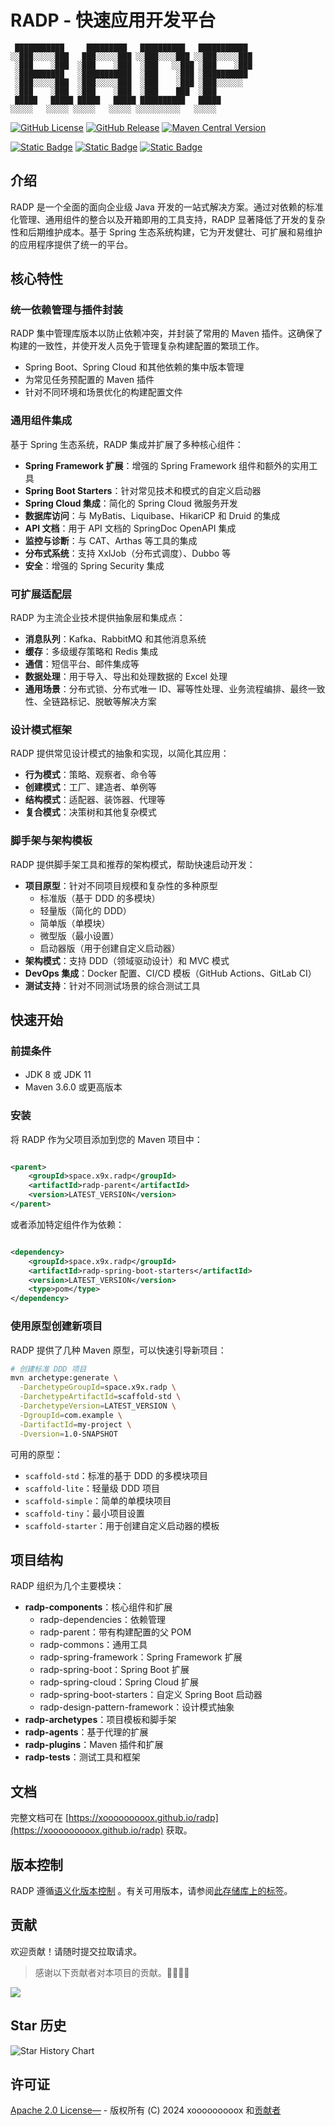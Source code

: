 # RADP - 快速应用开发平台

```text
 ███████████     █████████   ██████████   ███████████ 
░░███░░░░░███   ███░░░░░███ ░░███░░░░███ ░░███░░░░░███
 ░███    ░███  ░███    ░███  ░███   ░░███ ░███    ░███
 ░██████████   ░███████████  ░███    ░███ ░██████████ 
 ░███░░░░░███  ░███░░░░░███  ░███    ░███ ░███░░░░░░  
 ░███    ░███  ░███    ░███  ░███    ███  ░███        
 █████   █████ █████   █████ ██████████   █████       
░░░░░   ░░░░░ ░░░░░   ░░░░░ ░░░░░░░░░░   ░░░░░        
```

[![GitHub License](https://img.shields.io/github/license/xooooooooox/radp?style=for-the-badge)](LICENSE)
[![GitHub Release](https://img.shields.io/github/v/release/xooooooooox/radp?style=for-the-badge)](https://github.com/xooooooooox/radp/releases)
[![Maven Central Version](https://img.shields.io/maven-central/v/space.x9x.radp/radp?style=for-the-badge)](https://central.sonatype.com/namespace/space.x9x.radp)

[![Static Badge](https://img.shields.io/badge/README-EN-blue)](./README.md) [![Static Badge](https://img.shields.io/badge/README-中-red)](./README_CN.md) [![Static Badge](https://img.shields.io/badge/Document-Pages-green)](https://xooooooooox.github.io/radp)

## 介绍

RADP 是一个全面的面向企业级 Java 开发的一站式解决方案。通过对依赖的标准化管理、通用组件的整合以及开箱即用的工具支持，RADP
显著降低了开发的复杂性和后期维护成本。基于 Spring 生态系统构建，它为开发健壮、可扩展和易维护的应用程序提供了统一的平台。

## 核心特性

### 统一依赖管理与插件封装

RADP 集中管理库版本以防止依赖冲突，并封装了常用的 Maven 插件。这确保了构建的一致性，并使开发人员免于管理复杂构建配置的繁琐工作。

- Spring Boot、Spring Cloud 和其他依赖的集中版本管理
- 为常见任务预配置的 Maven 插件
- 针对不同环境和场景优化的构建配置文件

### 通用组件集成

基于 Spring 生态系统，RADP 集成并扩展了多种核心组件：

- **Spring Framework 扩展**：增强的 Spring Framework 组件和额外的实用工具
- **Spring Boot Starters**：针对常见技术和模式的自定义启动器
- **Spring Cloud 集成**：简化的 Spring Cloud 微服务开发
- **数据库访问**：与 MyBatis、Liquibase、HikariCP 和 Druid 的集成
- **API 文档**：用于 API 文档的 SpringDoc OpenAPI 集成
- **监控与诊断**：与 CAT、Arthas 等工具的集成
- **分布式系统**：支持 XxlJob（分布式调度）、Dubbo 等
- **安全**：增强的 Spring Security 集成

### 可扩展适配层

RADP 为主流企业技术提供抽象层和集成点：

- **消息队列**：Kafka、RabbitMQ 和其他消息系统
- **缓存**：多级缓存策略和 Redis 集成
- **通信**：短信平台、邮件集成等
- **数据处理**：用于导入、导出和处理数据的 Excel 处理
- **通用场景**：分布式锁、分布式唯一 ID、幂等性处理、业务流程编排、最终一致性、全链路标记、脱敏等解决方案

### 设计模式框架

RADP 提供常见设计模式的抽象和实现，以简化其应用：

- **行为模式**：策略、观察者、命令等
- **创建模式**：工厂、建造者、单例等
- **结构模式**：适配器、装饰器、代理等
- **复合模式**：决策树和其他复杂模式

### 脚手架与架构模板

RADP 提供脚手架工具和推荐的架构模式，帮助快速启动开发：

- **项目原型**：针对不同项目规模和复杂性的多种原型
  - 标准版（基于 DDD 的多模块）
  - 轻量版（简化的 DDD）
  - 简单版（单模块）
  - 微型版（最小设置）
  - 启动器版（用于创建自定义启动器）
- **架构模式**：支持 DDD（领域驱动设计）和 MVC 模式
- **DevOps 集成**：Docker 配置、CI/CD 模板（GitHub Actions、GitLab CI）
- **测试支持**：针对不同测试场景的综合测试工具

## 快速开始

### 前提条件

- JDK 8 或 JDK 11
- Maven 3.6.0 或更高版本

### 安装

将 RADP 作为父项目添加到您的 Maven 项目中：

```xml

<parent>
	<groupId>space.x9x.radp</groupId>
	<artifactId>radp-parent</artifactId>
	<version>LATEST_VERSION</version>
</parent>
```

或者添加特定组件作为依赖：

```xml

<dependency>
	<groupId>space.x9x.radp</groupId>
	<artifactId>radp-spring-boot-starters</artifactId>
	<version>LATEST_VERSION</version>
	<type>pom</type>
</dependency>
```

### 使用原型创建新项目

RADP 提供了几种 Maven 原型，可以快速引导新项目：

```bash
# 创建标准 DDD 项目
mvn archetype:generate \
  -DarchetypeGroupId=space.x9x.radp \
  -DarchetypeArtifactId=scaffold-std \
  -DarchetypeVersion=LATEST_VERSION \
  -DgroupId=com.example \
  -DartifactId=my-project \
  -Dversion=1.0-SNAPSHOT
```

可用的原型：

- `scaffold-std`：标准的基于 DDD 的多模块项目
- `scaffold-lite`：轻量级 DDD 项目
- `scaffold-simple`：简单的单模块项目
- `scaffold-tiny`：最小项目设置
- `scaffold-starter`：用于创建自定义启动器的模板

## 项目结构

RADP 组织为几个主要模块：

- **radp-components**：核心组件和扩展
  - radp-dependencies：依赖管理
  - radp-parent：带有构建配置的父 POM
  - radp-commons：通用工具
  - radp-spring-framework：Spring Framework 扩展
  - radp-spring-boot：Spring Boot 扩展
  - radp-spring-cloud：Spring Cloud 扩展
  - radp-spring-boot-starters：自定义 Spring Boot 启动器
  - radp-design-pattern-framework：设计模式抽象
- **radp-archetypes**：项目模板和脚手架
- **radp-agents**：基于代理的扩展
- **radp-plugins**：Maven 插件和扩展
- **radp-tests**：测试工具和框架

## 文档

完整文档可在 [https://xooooooooox.github.io/radp](https://xooooooooox.github.io/radp) 获取。

## 版本控制

RADP 遵循[语义化版本控制](https://semver.org/)
。有关可用版本，请参阅[此存储库上的标签](https://github.com/xooooooooox/radp/tags)。

## 贡献

欢迎贡献！请随时提交拉取请求。

> 感谢以下贡献者对本项目的贡献。🎉🎉🙏🙏

<a href="https://github.com/xooooooooox/radp/graphs/contributors">
  <img src="https://contrib.rocks/image?repo=xooooooooox/radp" />
</a>

## Star 历史

![Star History Chart](https://api.star-history.com/svg?repos=xooooooooox/radp&type=Date)

## 许可证

[Apache 2.0 License—](./LICENSE) - 版权所有 (C) 2024 xooooooooox
和[贡献者](https://github.com/xooooooooox/radp/graphs/contributors)
